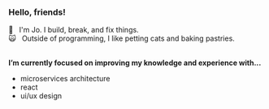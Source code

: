### Hello, friends!
<p>💬  &nbsp; I'm Jo. I build, break, and fix things.<br>
  🙀 &nbsp; Outside of programming, I like petting cats and baking pastries.<br>
</p>

<br>
<b>I’m currently focused on improving my knowledge and experience with... </b>
<ul>
  <li>microservices architecture</li>
  <li>react</li>
  <li>ui/ux design</li>
</ul>


